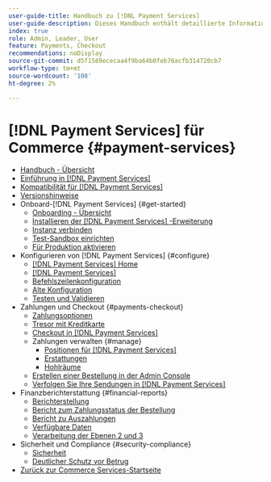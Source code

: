 ```yaml
---
user-guide-title: Handbuch zu [!DNL Payment Services]
user-guide-description: Dieses Handbuch enthält detaillierte Informationen zum Installieren und Konfigurieren von  [!DNL Payment Services]  für  [!DNL Adobe Commerce] - oder  [!DNL Magento Open Source] .
index: true
role: Admin, Leader, User
feature: Payments, Checkout
recommendations: noDisplay
source-git-commit: d5f1589ececaa4f9ba64b0feb76acfb314720cb7
workflow-type: tm+mt
source-wordcount: '108'
ht-degree: 2%

---
```



# [!DNL Payment Services] für Commerce {#payment-services}

- [Handbuch - Übersicht](guide-overview.md)
- [Einführung in [!DNL Payment Services]](introduction.md)
- [Kompatibilität für [!DNL Payment Services]](compatibility.md)
- [Versionshinweise](release-notes.md)
- Onboard-[!DNL Payment Services] {#get-started}
   - [Onboarding - Übersicht](onboard.md)
   - [Installieren der  [!DNL Payment Services] -Erweiterung](install.md)
   - [Instanz verbinden](connect.md)
   - [Test-Sandbox einrichten](sandbox.md)
   - [Für Produktion aktivieren](production.md)
- Konfigurieren von [!DNL Payment Services] {#configure}
   - [[!DNL Payment Services] Home](payments-home.md)
   - [[!DNL Payment Services]](settings.md)
   - [Befehlszeilenkonfiguration](configure-cli.md)
   - [Alte Konfiguration](configure-admin.md)
   - [Testen und Validieren](test-validate.md)
- Zahlungen und Checkout {#payments-checkout}
   - [Zahlungsoptionen](payments-options.md)
   - [Tresor mit Kreditkarte](vaulting.md)
   - [Checkout in [!DNL Payment Services]](checkout.md)
   - Zahlungen verwalten {#manage}
      - [Positionen für [!DNL Payment Services]](line-items.md)
      - [Erstattungen](refunds.md)
      - [Hohlräume](voids.md)
   - [Erstellen einer Bestellung in der Admin Console](create-order.md)
   - [Verfolgen Sie Ihre Sendungen in [!DNL Payment Services]](track-shipment.md)
- Finanzberichterstattung {#financial-reports}
   - [Berichterstellung](reporting.md)
   - [Bericht zum Zahlungsstatus der Bestellung](order-payment-status.md)
   - [Bericht zu Auszahlungen](payouts.md)
   - [Verfügbare Daten](data.md)
   - [Verarbeitung der Ebenen 2 und 3](levels-card-payment-transactions.md)
- Sicherheit und Compliance {#security-compliance}
   - [Sicherheit](security.md)
   - [Deutlicher Schutz vor Betrug](fraud-protection.md)
- [Zurück zur Commerce Services-Startseite](https://experienceleague.adobe.com/docs/commerce-merchant-services/user-guides/home.html?lang=de)
